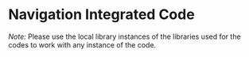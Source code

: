 # Navigation Integrated Code

_Note:_ Please use the local library instances of the libraries used for the codes to work with any instance of the code.

